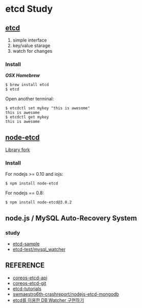 # etcd Study

## [etcd](https://coreos.com/etcd/docs/latest/getting-started-with-etcd.html)

1. simple interface
2. key/value starage
3. watch for changes

### Install
**_OSX Homebrew_**

    $ brew install etcd
    $ etcd
    
Open another terminal:

    $ etcdctl set mykey "this is awesome"
    this is awesome
    $ etcdctl get mykey
    this is awesome

## [node-etcd](https://www.npmjs.com/package/node-etcd)

[Library fork](https://github.com/honeyqa/etcd-study/tree/master/etcd-library)

### Install

For nodejs >= 0.10 and iojs:

    $ npm install node-etcd

For nodejs == 0.8:

    $ npm install node-etcd@3.0.2

## node.js / MySQL Auto-Recovery System

### study
* [etcd-sample](https://github.com/honeyqa/etcd-study/tree/master/etcd-sample)
* [etcd-test/mysql_watcher](https://github.com/honeyqa/etcd-study/tree/master/etcd-test/mysql_watcher)

## REFERENCE

* [coreos-etcd-api](https://coreos.com/etcd/docs/latest/api.html)
* [coreos-etcd-git](https://github.com/coreos/etcd/tree/master/etcdctl)
* [etcd-tutorials](https://www.digitalocean.com/community/tutorials/how-to-use-etcdctl-and-etcd-coreos-s-distributed-key-value-store)
* [swmaestro6th-crashreport/nodejs-etcd-mongodb](https://github.com/swmaestro6th-crashreport/nodejs-etcd-mongodb)
* [etcd를 이용한 DB Watcher 구현하기](http://www.slideshare.net/parkdainel/etcd-db-watcher)
